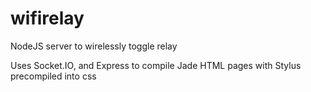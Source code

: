 # wifirelay
NodeJS server to wirelessly toggle relay

Uses Socket.IO, and Express to compile Jade HTML pages with Stylus precompiled into css
